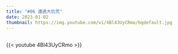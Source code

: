 ```yaml
---
title: "#06 遭遇大饥荒"
date: 2023-01-02
thumbnail: https://img.youtube.com/vi/4Bl43UyCRmo/hqdefault.jpg
---
```


## <!--more-->

{{< youtube 4Bl43UyCRmo >}}
